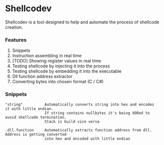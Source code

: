 # Shellcodev
Shellcodev is a tool designed to help and automate the process of shellcode creation.

### Features
  1. Snippets
  2. Instruction assembling in real time
  3. [TODO] Showing register values in real time
  4. Testing shellcode by injecting it into the process
  5. Testing shellcode by embedding it into the executable
  6. Dll function address extractor
  7. Converting bytes into chosen format (C / C#)

### Snippets
```
"string"          Automatically converts string into hex and encodes it with little endian. 
                  If string contains nullbytes it's being XORed to avoid shellcode termination. 
                  Stack is build vice versa
                  
.dll.function     Automatically extracts function address from dll. Address is getting converted 
                  into hex and encoded with little endian         
```
